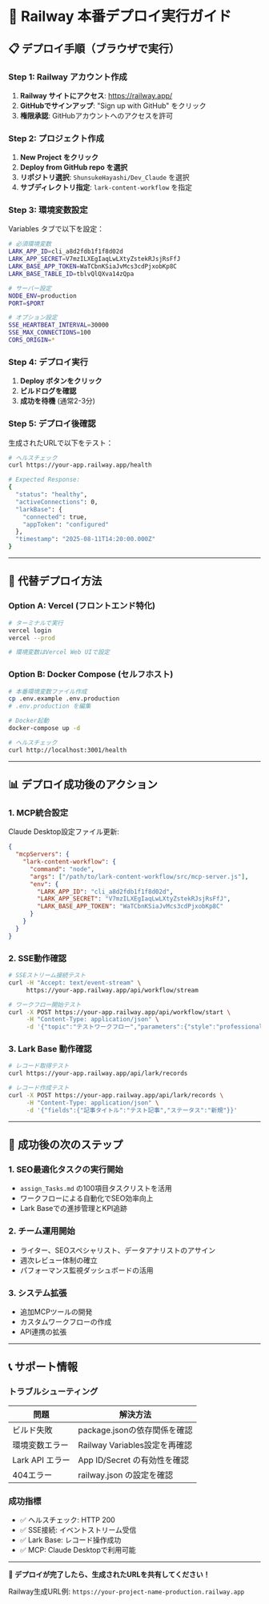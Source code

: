 # 🚀 Railway 本番デプロイ実行ガイド

## 📋 デプロイ手順（ブラウザで実行）

### Step 1: Railway アカウント作成
1. **Railway サイトにアクセス**: https://railway.app/
2. **GitHubでサインアップ**: "Sign up with GitHub" をクリック
3. **権限承認**: GitHubアカウントへのアクセスを許可

### Step 2: プロジェクト作成
1. **New Project をクリック**
2. **Deploy from GitHub repo を選択**
3. **リポジトリ選択**: `ShunsukeHayashi/Dev_Claude` を選択
4. **サブディレクトリ指定**: `lark-content-workflow` を指定

### Step 3: 環境変数設定
Variables タブで以下を設定：

```bash
# 必須環境変数
LARK_APP_ID=cli_a8d2fdb1f1f8d02d
LARK_APP_SECRET=V7mzILXEgIaqLwLXtyZstekRJsjRsFfJ
LARK_BASE_APP_TOKEN=WaTCbnKSiaJvMcs3cdPjxobKp8C
LARK_BASE_TABLE_ID=tblvQlQXva14zQpa

# サーバー設定
NODE_ENV=production
PORT=$PORT

# オプション設定
SSE_HEARTBEAT_INTERVAL=30000
SSE_MAX_CONNECTIONS=100
CORS_ORIGIN=*
```

### Step 4: デプロイ実行
1. **Deploy ボタンをクリック**
2. **ビルドログを確認**
3. **成功を待機** (通常2-3分)

### Step 5: デプロイ後確認
生成されたURLで以下をテスト：

```bash
# ヘルスチェック
curl https://your-app.railway.app/health

# Expected Response:
{
  "status": "healthy",
  "activeConnections": 0,
  "larkBase": {
    "connected": true,
    "appToken": "configured"
  },
  "timestamp": "2025-08-11T14:20:00.000Z"
}
```

---

## 🔧 代替デプロイ方法

### Option A: Vercel (フロントエンド特化)
```bash
# ターミナルで実行
vercel login
vercel --prod

# 環境変数はVercel Web UIで設定
```

### Option B: Docker Compose (セルフホスト)
```bash
# 本番環境変数ファイル作成
cp .env.example .env.production
# .env.production を編集

# Docker起動
docker-compose up -d

# ヘルスチェック
curl http://localhost:3001/health
```

---

## 📊 デプロイ成功後のアクション

### 1. MCP統合設定
Claude Desktop設定ファイル更新:
```json
{
  "mcpServers": {
    "lark-content-workflow": {
      "command": "node",
      "args": ["/path/to/lark-content-workflow/src/mcp-server.js"],
      "env": {
        "LARK_APP_ID": "cli_a8d2fdb1f1f8d02d",
        "LARK_APP_SECRET": "V7mzILXEgIaqLwLXtyZstekRJsjRsFfJ",
        "LARK_BASE_APP_TOKEN": "WaTCbnKSiaJvMcs3cdPjxobKp8C"
      }
    }
  }
}
```

### 2. SSE動作確認
```bash
# SSEストリーム接続テスト
curl -H "Accept: text/event-stream" \
     https://your-app.railway.app/api/workflow/stream

# ワークフロー開始テスト
curl -X POST https://your-app.railway.app/api/workflow/start \
     -H "Content-Type: application/json" \
     -d '{"topic":"テストワークフロー","parameters":{"style":"professional"}}'
```

### 3. Lark Base 動作確認
```bash
# レコード取得テスト
curl https://your-app.railway.app/api/lark/records

# レコード作成テスト
curl -X POST https://your-app.railway.app/api/lark/records \
     -H "Content-Type: application/json" \
     -d '{"fields":{"記事タイトル":"テスト記事","ステータス":"新規"}}'
```

---

## 🎯 成功後の次のステップ

### 1. SEO最適化タスクの実行開始
- `assign_Tasks.md` の100項目タスクリストを活用
- ワークフローによる自動化でSEO効率向上
- Lark Baseでの進捗管理とKPI追跡

### 2. チーム運用開始
- ライター、SEOスペシャリスト、データアナリストのアサイン
- 週次レビュー体制の確立
- パフォーマンス監視ダッシュボードの活用

### 3. システム拡張
- 追加MCPツールの開発
- カスタムワークフローの作成
- API連携の拡張

---

## 📞 サポート情報

### トラブルシューティング
| 問題 | 解決方法 |
|------|----------|
| ビルド失敗 | package.jsonの依存関係を確認 |
| 環境変数エラー | Railway Variables設定を再確認 |
| Lark API エラー | App ID/Secret の有効性を確認 |
| 404エラー | railway.json の設定を確認 |

### 成功指標
- ✅ ヘルスチェック: HTTP 200
- ✅ SSE接続: イベントストリーム受信
- ✅ Lark Base: レコード操作成功
- ✅ MCP: Claude Desktopで利用可能

---

**🎉 デプロイが完了したら、生成されたURLを共有してください！**

Railway生成URL例: `https://your-project-name-production.railway.app`